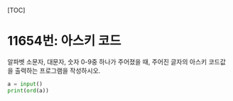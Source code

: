 [TOC]

# 11654번: 아스키 코드
알파벳 소문자, 대문자, 숫자 0-9중 하나가 주어졌을 때, 주어진 글자의 아스키 코드값을 출력하는 프로그램을 작성하시오.
```python
a = input()
print(ord(a))
```
